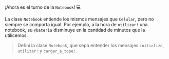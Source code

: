 ¡Ahora es el turno de la `Notebook`! :computer:

La clase `Notebook` entiende los mismos mensajes que `Celular`, pero no siempre se comporta igual. Por ejemplo, a la hora de `utilizar!` una notebook, su `@bateria` disminuye en la cantidad de minutos que la utilicemos.

> Definí la clase `Notebook`, que sepa entender los mensajes `initialize`, `utilizar!` y `cargar_a_tope!`.